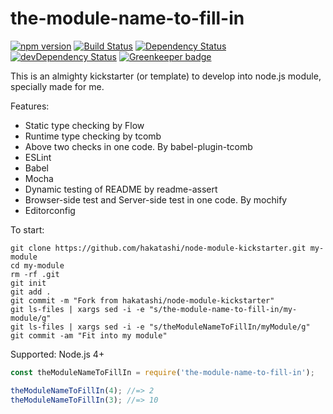 # the-module-name-to-fill-in

[![npm version][npm-image]][npm-url]
[![Build Status][travis-image]][travis-url]
[![Dependency Status][david-image]][david-url]
[![devDependency Status][david-dev-image]][david-dev-url]
[![Greenkeeper badge][greenkeeper-image]][greenkeeper-url]

[npm-image]: https://img.shields.io/npm/v/the-module-name-to-fill-in.svg
[npm-url]: https://www.npmjs.com/package/the-module-name-to-fill-in
[travis-image]: https://travis-ci.org/hakatashi/the-module-name-to-fill-in.svg?branch=master
[travis-url]: https://travis-ci.org/hakatashi/the-module-name-to-fill-in
[david-image]: https://david-dm.org/hakatashi/the-module-name-to-fill-in.svg
[david-url]: https://david-dm.org/hakatashi/the-module-name-to-fill-in
[david-dev-image]: https://david-dm.org/hakatashi/the-module-name-to-fill-in/dev-status.svg
[david-dev-url]: https://david-dm.org/hakatashi/the-module-name-to-fill-in#info=devDependencies
[greenkeeper-image]: https://badges.greenkeeper.io/hakatashi/the-module-name-to-fill-in.svg
[greenkeeper-url]: https://greenkeeper.io/

This is an almighty kickstarter (or template) to develop into node.js module, specially made for me.

Features:

* Static type checking by Flow
* Runtime type checking by tcomb
* Above two checks in one code. By babel-plugin-tcomb
* ESLint
* Babel
* Mocha
* Dynamic testing of README by readme-assert
* Browser-side test and Server-side test in one code. By mochify
* Editorconfig

To start:

	git clone https://github.com/hakatashi/node-module-kickstarter.git my-module
	cd my-module
	rm -rf .git
	git init
	git add .
	git commit -m "Fork from hakatashi/node-module-kickstarter"
	git ls-files | xargs sed -i -e "s/the-module-name-to-fill-in/my-module/g"
	git ls-files | xargs sed -i -e "s/theModuleNameToFillIn/myModule/g"
	git commit -am "Fit into my module"

Supported: Node.js 4+

```js
const theModuleNameToFillIn = require('the-module-name-to-fill-in');

theModuleNameToFillIn(4); //=> 2
theModuleNameToFillIn(3); //=> 10
```
